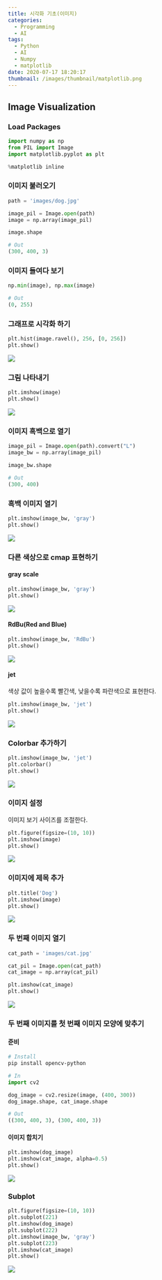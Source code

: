 ```yaml
---
title: 시각화 기초(이미지)
categories:
  - Programming
  - AI
tags:
  - Python
  - AI
  - Numpy
  - matplotlib
date: 2020-07-17 18:20:17
thumbnail: /images/thumbnail/matplotlib.png
---
```


## Image Visualization

### Load Packages

```python
import numpy as np
from PIL import Image
import matplotlib.pyplot as plt

%matplotlib inline
```

### 이미지 불러오기

```python
path = 'images/dog.jpg'

image_pil = Image.open(path)
image = np.array(image_pil)

image.shape

# Out
(300, 400, 3)
```

### 이미지 들여다 보기

```python
np.min(image), np.max(image)

# Out
(0, 255)
```

### 그래프로 시각화 하기

```python
plt.hist(image.ravel(), 256, [0, 256])
plt.show()
```

![](/images/ai/image/1.png)

### 그림 나타내기

```python
plt.imshow(image)
plt.show()
```

![](/images/ai/image/2.png)

### 이미지 흑백으로 열기

```python
image_pil = Image.open(path).convert("L")
image_bw = np.array(image_pil)

image_bw.shape

# Out
(300, 400)
```

### 흑백 이미지 열기

```python
plt.imshow(image_bw, 'gray')
plt.show()
```

![](/images/ai/image/3.png)

### 다른 색상으로 cmap 표현하기

#### gray scale

```python
plt.imshow(image_bw, 'gray')
plt.show()
```

![](/images/ai/image/3.png)

#### RdBu(Red and Blue)

```python
plt.imshow(image_bw, 'RdBu')
plt.show()
```

![](/images/ai/image/4.png)

#### jet

색상 값이 높을수록 빨간색, 낮을수록 파란색으로 표현한다.

```python
plt.imshow(image_bw, 'jet')
plt.show()
```

![](/images/ai/image/5.png)

### Colorbar 추가하기

```python
plt.imshow(image_bw, 'jet')
plt.colorbar()
plt.show()
```

![](/images/ai/image/6.png)

### 이미지 설정

이미지 보기 사이즈를 조절한다.

```python
plt.figure(figsize=(10, 10))
plt.imshow(image)
plt.show()
```

![](/images/ai/image/7.png)

### 이미지에 제목 추가

```python
plt.title('Dog')
plt.imshow(image)
plt.show()
```

![](/images/ai/image/8.png)

### 두 번째 이미지 열기

```python
cat_path = 'images/cat.jpg'

cat_pil = Image.open(cat_path)
cat_image = np.array(cat_pil)

plt.imshow(cat_image)
plt.show()
```

![](/images/ai/image/9.png)

### 두 번째 이미지를 첫 번째 이미지 모양에 맞추기

#### 준비

```bash
# Install
pip install opencv-python
```

```python
# In
import cv2

dog_image = cv2.resize(image, (400, 300))
dog_image.shape, cat_image.shape

# Out
((300, 400, 3), (300, 400, 3))
```

#### 이미지 합치기

```python
plt.imshow(dog_image)
plt.imshow(cat_image, alpha=0.5)
plt.show()
```

![](/images/ai/image/10.png)

### Subplot

```python
plt.figure(figsize=(10, 10))
plt.subplot(221)
plt.imshow(dog_image)
plt.subplot(222)
plt.imshow(image_bw, 'gray')
plt.subplot(223)
plt.imshow(cat_image)
plt.show()
```

![](/images/ai/image/11.png)
